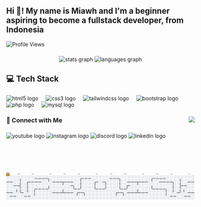 <h2 align="left">Hi 👋! My name is Miawh and I'm a beginner aspiring to become a fullstack developer, from Indonesia</h2>

<!-- Menambahkan Profile Views Counter -->
<img src="https://komarev.com/ghpvc/?username=Miawwh&color=blue" alt="Profile Views" />

###

<div align="center">
  <img src="https://github-readme-stats.vercel.app/api?username=Miawwh&hide_title=true&hide_rank=false&show_icons=true&include_all_commits=true&count_private=true&disable_animations=false&theme=prussian&locale=en&hide_border=false" height="150" alt="stats graph"  />
  
  <!-- Mengubah top-langs menjadi hidden progress bars -->
  <img src="https://github-readme-stats.vercel.app/api/top-langs?username=Miawwh&locale=en&hide_title=false&layout=compact&card_width=320&langs_count=5&theme=prussian&hide_border=false&hide_progress=true" height="150" alt="languages graph"  />
</div>

###

<h2 align="left">💻 Tech Stack</h2>

###

<div align="left">
  <img src="https://cdn.jsdelivr.net/gh/devicons/devicon/icons/html5/html5-original.svg" height="30" alt="html5 logo"  />
  <img width="12" />
  <img src="https://cdn.jsdelivr.net/gh/devicons/devicon/icons/css3/css3-original.svg" height="30" alt="css3 logo"  />
  <img width="12" />
  <img src="https://cdn.simpleicons.org/tailwindcss/06B6D4" height="30" alt="tailwindcss logo"  />
  <img width="12" />
  <img src="https://cdn.jsdelivr.net/gh/devicons/devicon/icons/bootstrap/bootstrap-original.svg" height="30" alt="bootstrap logo"  />
  <img width="12" />
  <img src="https://skillicons.dev/icons?i=php" height="30" alt="php logo"  />
  <img width="12" />
  <img src="https://cdn.jsdelivr.net/gh/devicons/devicon/icons/mysql/mysql-original.svg" height="30" alt="mysql logo"  />
</div>

###

<img align="right" height="150" src="https://media1.tenor.com/m/3ciY3bzcakIAAAAC/hanako-kun-hanako.gif"  />

###

<h3 align="left">🔗 Connect with Me</h3>

###

<div align="left">
  <img src="https://raw.githubusercontent.com/maurodesouza/profile-readme-generator/master/src/assets/icons/social/youtube/default.svg" width="47" height="35" alt="youtube logo"  />
  <img src="https://raw.githubusercontent.com/maurodesouza/profile-readme-generator/master/src/assets/icons/social/instagram/default.svg" width="47" height="35" alt="instagram logo"  />
  <img src="https://raw.githubusercontent.com/maurodesouza/profile-readme-generator/master/src/assets/icons/social/discord/default.svg" width="47" height="35" alt="discord logo"  />
  <img src="https://raw.githubusercontent.com/maurodesouza/profile-readme-generator/master/src/assets/icons/social/linkedin/default.svg" width="47" height="35" alt="linkedin logo"  />
</div>

###

<br clear="both">

<picture>
  <source media="(prefers-color-scheme: dark)" srcset="https://raw.githubusercontent.com/Miawwh/Miawwh/output/pacman-contribution-graph-dark.svg">
  <source media="(prefers-color-scheme: light)" srcset="https://raw.githubusercontent.com/Miawwh/Miawwh/output/pacman-contribution-graph.svg">
  <img alt="pacman contribution graph" src="https://raw.githubusercontent.com/Miawwh/Miawwh/output/pacman-contribution-graph.svg">
</picture>

###
